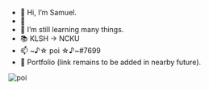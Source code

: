 - 👋 Hi, I’m Samuel.
- 👀 
- 🌱 I’m still learning many things.
- 📚 KLSH -> NCKU
- 📫 ~♪☆ poi ☆♪~#7699
- 🔰 Portfolio (link remains to be added in nearby future).


![poi](https://cdn.discordapp.com/attachments/246088195362521090/380171631613444097/Yuudachi_stealing_riceballs_like_its_nothing.gif)
